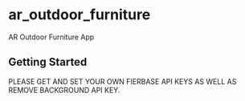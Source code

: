 # ar_outdoor_furniture

AR Outdoor Furniture App

## Getting Started

PLEASE GET AND SET YOUR OWN FIERBASE API KEYS AS WELL AS REMOVE BACKGROUND API KEY.
